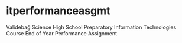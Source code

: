 # itperformanceasgmt
Validebağ Science High School Preparatory Information Technologies Course End of Year Performance Assignment
